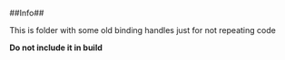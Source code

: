 ##Info##

This is folder with some old binding handles just for not repeating code

**Do not include it in build**
